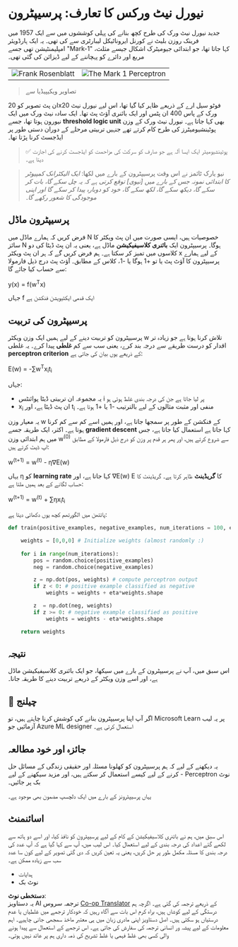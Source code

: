 <!--
CO_OP_TRANSLATOR_METADATA:
{
  "original_hash": "59021c5f419d3feda19075910a74280a",
  "translation_date": "2025-07-09T16:54:25+00:00",
  "source_file": "15-rag-and-vector-databases/data/perceptron.md",
  "language_code": "ur"
}
-->
# نیورل نیٹ ورکس کا تعارف: پرسیپٹرون

جدید نیورل نیٹ ورک کی طرح کچھ بنانے کی پہلی کوششوں میں سے ایک 1957 میں فرینک روزن بلیٹ نے کورنل ایروناٹیکل لیبارٹری سے کی تھی۔ یہ ایک ہارڈویئر امپلیمنٹیشن تھی جسے "Mark-1" کہا جاتا تھا، جو ابتدائی جیومیٹرک اشکال جیسے مثلث، مربع اور دائرے کو پہچاننے کے لیے ڈیزائن کی گئی تھی۔

|      |      |
|--------------|-----------|
|<img src='images/Rosenblatt-wikipedia.jpg' alt='Frank Rosenblatt'/> | <img src='images/Mark_I_perceptron_wikipedia.jpg' alt='The Mark 1 Perceptron' />|

> تصاویر ویکیپیڈیا سے

ان پٹ تصویر کو 20x20 فوٹو سیل ارے کے ذریعے ظاہر کیا گیا تھا، اس لیے نیورل نیٹ ورک کے پاس 400 ان پٹس اور ایک بائنری آؤٹ پٹ تھا۔ ایک سادہ نیٹ ورک میں ایک نیورون ہوتا تھا، جسے **threshold logic unit** بھی کہا جاتا ہے۔ نیورل نیٹ ورک کے وزن پوٹینشیومیٹرز کی طرح کام کرتے تھے جنہیں تربیتی مرحلے کے دوران دستی طور پر ایڈجسٹ کرنا پڑتا تھا۔

> ✅ پوٹینشیومیٹر ایک ایسا آلہ ہے جو صارف کو سرکٹ کی مزاحمت کو ایڈجسٹ کرنے کی اجازت دیتا ہے۔

> نیو یارک ٹائمز نے اس وقت پرسیپٹرون کے بارے میں لکھا: *ایک الیکٹرانک کمپیوٹر کا ابتدائی نمونہ جس کے بارے میں [نیوی] توقع کرتی ہے کہ یہ چل سکے گا، بات کر سکے گا، دیکھ سکے گا، لکھ سکے گا، خود کو دوبارہ پیدا کر سکے گا اور اپنی موجودگی کا شعور رکھے گا۔*

## پرسیپٹرون ماڈل

فرض کریں کہ ہمارے ماڈل میں N خصوصیات ہیں، ایسی صورت میں ان پٹ ویکٹر کا سائز N ہوگا۔ پرسیپٹرون ایک **بائنری کلاسیفیکیشن** ماڈل ہے، یعنی یہ ان پٹ ڈیٹا کی دو کلاسوں میں تمیز کر سکتا ہے۔ ہم فرض کریں گے کہ ہر ان پٹ ویکٹر x کے لیے ہمارے پرسیپٹرون کا آؤٹ پٹ یا تو +1 ہوگا یا -1، کلاس کے مطابق۔ آؤٹ پٹ درج ذیل فارمولا سے حساب کیا جائے گا:

y(x) = f(w<sup>T</sup>x)

جہاں f ایک قدمی ایکٹیویشن فنکشن ہے

## پرسیپٹرون کی تربیت

پرسیپٹرون کو تربیت دینے کے لیے ہمیں ایک وزن ویکٹر w تلاش کرنا ہوتا ہے جو زیادہ تر اقدار کو درست طریقے سے درجہ بند کرے، یعنی سب سے کم **غلطی** پیدا کرے۔ یہ غلطی **perceptron criterion** کے ذریعے یوں بیان کی جاتی ہے:

E(w) = -∑w<sup>T</sup>x<sub>i</sub>t<sub>i</sub>

جہاں:

* یہ مجموعہ ان تربیتی ڈیٹا پوائنٹس i پر لیا جاتا ہے جن کی درجہ بندی غلط ہوئی ہو
* x<sub>i</sub> ان پٹ ڈیٹا ہے، اور t<sub>i</sub> منفی اور مثبت مثالوں کے لیے بالترتیب -1 یا +1 ہوتا ہے۔

یہ معیار وزن w کے فنکشن کے طور پر سمجھا جاتا ہے، اور ہمیں اسے کم سے کم کرنا ہوتا ہے۔ اکثر، ایک طریقہ جسے **gradient descent** کہا جاتا ہے استعمال کیا جاتا ہے، جس میں ہم ابتدائی وزن w<sup>(0)</sup> سے شروع کرتے ہیں، اور پھر ہر قدم پر وزن کو درج ذیل فارمولا کے مطابق اپ ڈیٹ کرتے ہیں:

w<sup>(t+1)</sup> = w<sup>(t)</sup> - η∇E(w)

یہاں η کو **learning rate** کہا جاتا ہے، اور ∇E(w) E کا **گریڈینٹ** ظاہر کرتا ہے۔ گریڈینٹ کا حساب لگانے کے بعد ہمیں ملتا ہے:

w<sup>(t+1)</sup> = w<sup>(t)</sup> + ∑ηx<sub>i</sub>t<sub>i</sub>

پائتھن میں الگورتھم کچھ یوں دکھائی دیتا ہے:

```python
def train(positive_examples, negative_examples, num_iterations = 100, eta = 1):

    weights = [0,0,0] # Initialize weights (almost randomly :)
        
    for i in range(num_iterations):
        pos = random.choice(positive_examples)
        neg = random.choice(negative_examples)

        z = np.dot(pos, weights) # compute perceptron output
        if z < 0: # positive example classified as negative
            weights = weights + eta*weights.shape

        z  = np.dot(neg, weights)
        if z >= 0: # negative example classified as positive
            weights = weights - eta*weights.shape

    return weights
```

## نتیجہ

اس سبق میں، آپ نے پرسیپٹرون کے بارے میں سیکھا، جو ایک بائنری کلاسیفیکیشن ماڈل ہے، اور اسے وزن ویکٹر کے ذریعے تربیت دینے کا طریقہ جانا۔

## 🚀 چیلنج

اگر آپ اپنا پرسیپٹرون بنانے کی کوشش کرنا چاہتے ہیں، تو Microsoft Learn پر یہ لیب آزمائیں جو Azure ML designer استعمال کرتی ہے۔

## جائزہ اور خود مطالعہ

یہ دیکھنے کے لیے کہ ہم پرسیپٹرون کو کھلونا مسئلہ اور حقیقی زندگی کے مسائل حل کرنے کے لیے کیسے استعمال کر سکتے ہیں، اور مزید سیکھنے کے لیے - Perceptron نوٹ بک پر جائیں۔

یہاں پرسیپٹرونز کے بارے میں ایک دلچسپ مضمون بھی موجود ہے۔

## اسائنمنٹ

اس سبق میں، ہم نے بائنری کلاسیفیکیشن کے کام کے لیے پرسیپٹرون کو نافذ کیا، اور اسے دو ہاتھ سے لکھے گئے اعداد کی درجہ بندی کے لیے استعمال کیا۔ اس لیب میں، آپ سے کہا گیا ہے کہ آپ عدد کی درجہ بندی کا مسئلہ مکمل طور پر حل کریں، یعنی یہ تعین کریں کہ دی گئی تصویر کے لیے کون سا عدد سب سے زیادہ ممکن ہے۔

* ہدایات
* نوٹ بک

**دستخطی نوٹ**:  
یہ دستاویز AI ترجمہ سروس [Co-op Translator](https://github.com/Azure/co-op-translator) کے ذریعے ترجمہ کی گئی ہے۔ اگرچہ ہم درستگی کے لیے کوشاں ہیں، براہ کرم اس بات سے آگاہ رہیں کہ خودکار ترجمے میں غلطیاں یا عدم درستیاں ہو سکتی ہیں۔ اصل دستاویز اپنی مادری زبان میں ہی معتبر ماخذ سمجھی جانی چاہیے۔ اہم معلومات کے لیے پیشہ ور انسانی ترجمہ کی سفارش کی جاتی ہے۔ اس ترجمے کے استعمال سے پیدا ہونے والی کسی بھی غلط فہمی یا غلط تشریح کی ذمہ داری ہم پر عائد نہیں ہوتی۔